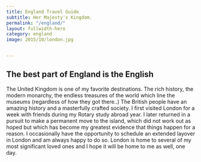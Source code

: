 ```yaml
---
title: England Travel Guide
subtitle: Her Majesty's Kingdom.
permalink: "/england/"
layout: fullwidth-hero
category: england
image: 2015/10/london.jpg


---
```


## The best part of England is the English

The United Kingdom is one of my favorite destinations. The rich history, the modern monarchy, the endless treasures of the world which line the museums (regardless of how they got there..) The British people have an amazing history and a masterfully crafted society. I first visited London for a week with friends during my Rotary study abroad year. I later returned in a pursuit to make a permanent move to the island, which did not work out as hoped but which has become my greatest evidence that things happen for a reason. I occasionally have the opportunity to schedule an extended layover in London and am always happy to do so. London is home to several of my most significant loved ones and I hope it will be home to me as well, one day.
